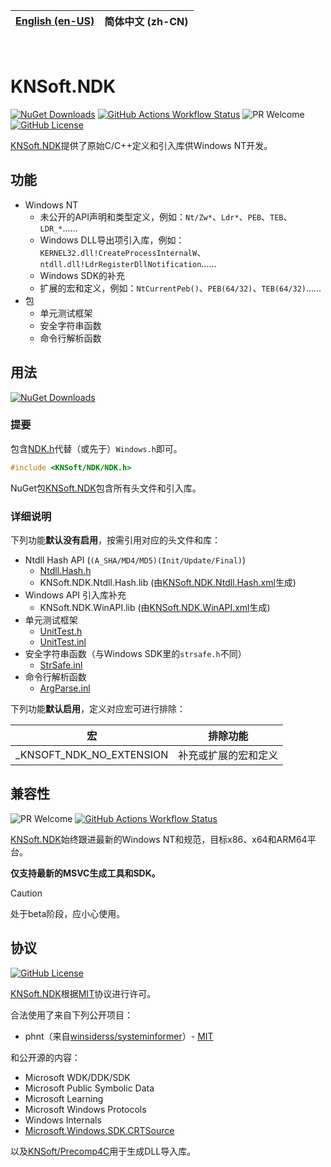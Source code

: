 | [English (en-US)](https://github.com/KNSoft/KNSoft.NDK/blob/main/README.md) | **简体中文 (zh-CN)** |
| --- | --- |

&nbsp;

# KNSoft.NDK

[![NuGet Downloads](https://img.shields.io/nuget/dt/KNSoft.NDK)](https://www.nuget.org/packages/KNSoft.NDK) [![GitHub Actions Workflow Status](https://img.shields.io/github/actions/workflow/status/KNSoft/KNSoft.NDK/msbuild.yml)](https://github.com/KNSoft/KNSoft.NDK/actions/workflows/msbuild.yml) ![PR Welcome](https://img.shields.io/badge/PR-welcome-0688CB.svg) [![GitHub License](https://img.shields.io/github/license/KNSoft/KNSoft.NDK)](https://github.com/KNSoft/KNSoft.NDK/blob/main/LICENSE)

[KNSoft.NDK](https://github.com/KNSoft/KNSoft.NDK)提供了原始C/C++定义和引入库供Windows NT开发。

## 功能

- Windows NT
  - 未公开的API声明和类型定义，例如：`Nt/Zw*`、`Ldr*`、`PEB`、`TEB`、`LDR_*`……
  - Windows DLL导出项引入库，例如：`KERNEL32.dll!CreateProcessInternalW`、`ntdll.dll!LdrRegisterDllNotification`……
  - Windows SDK的补充
  - 扩展的宏和定义，例如：`NtCurrentPeb()`、`PEB(64/32)`、`TEB(64/32)`……
- 包
  - 单元测试框架
  - 安全字符串函数
  - 命令行解析函数

## 用法

[![NuGet Downloads](https://img.shields.io/nuget/dt/KNSoft.NDK)](https://www.nuget.org/packages/KNSoft.NDK)

### 提要

包含[NDK.h](https://github.com/KNSoft/KNSoft.NDK/blob/main/Source/Include/KNSoft/NDK/NDK.h)代替（或先于）`Windows.h`即可。
```C
#include <KNSoft/NDK/NDK.h>
```

NuGet包[KNSoft.NDK](https://www.nuget.org/packages/KNSoft.NDK)包含所有头文件和引入库。

### 详细说明

下列功能**默认没有启用**，按需引用对应的头文件和库：

- Ntdll Hash API (`(A_SHA/MD4/MD5)(Init/Update/Final)`)
  - [Ntdll.Hash.h](https://github.com/KNSoft/KNSoft.NDK/blob/main/Source/Include/KNSoft/NDK/Win32/API/Ntdll.Hash.h)
  - KNSoft.NDK.Ntdll.Hash.lib (由[KNSoft.NDK.Ntdll.Hash.xml](https://github.com/KNSoft/KNSoft.NDK/blob/main/Source/KNSoft.NDK/WinAPI/KNSoft.NDK.Ntdll.Hash.xml)生成)
- Windows API 引入库补充
  - KNSoft.NDK.WinAPI.lib (由[KNSoft.NDK.WinAPI.xml](https://github.com/KNSoft/KNSoft.NDK/blob/main/Source/KNSoft.NDK/WinAPI/KNSoft.NDK.WinAPI.xml)生成)
- 单元测试框架
  - [UnitTest.h](https://github.com/KNSoft/KNSoft.NDK/blob/main/Source/Include/KNSoft/NDK/Package/UnitTest.h)
  - [UnitTest.inl](https://github.com/KNSoft/KNSoft.NDK/blob/main/Source/Include/KNSoft/NDK/Package/UnitTest.inl)
- 安全字符串函数（与Windows SDK里的`strsafe.h`不同）
  - [StrSafe.inl](https://github.com/KNSoft/KNSoft.NDK/blob/main/Source/Include/KNSoft/NDK/Package/StrSafe.inl)
- 命令行解析函数
  - [ArgParse.inl](https://github.com/KNSoft/KNSoft.NDK/blob/main/Source/Include/KNSoft/NDK/Package/ArgParse.inl)

下列功能**默认启用**，定义对应宏可进行排除：

| 宏 | 排除功能 |
| ---- | ---- |
| _KNSOFT_NDK_NO_EXTENSION | 补充或扩展的宏和定义 |

## 兼容性

![PR Welcome](https://img.shields.io/badge/PR-welcome-0688CB.svg) [![GitHub Actions Workflow Status](https://img.shields.io/github/actions/workflow/status/KNSoft/KNSoft.NDK/msbuild.yml)](https://github.com/KNSoft/KNSoft.NDK/actions/workflows/msbuild.yml)

[KNSoft.NDK](https://github.com/KNSoft/KNSoft.NDK)始终跟进最新的Windows NT和规范，目标x86、x64和ARM64平台。

**仅支持最新的MSVC生成工具和SDK。**

> [!CAUTION]
> 处于beta阶段，应小心使用。

## 协议

[![GitHub License](https://img.shields.io/github/license/KNSoft/KNSoft.NDK)](https://github.com/KNSoft/KNSoft.NDK/blob/main/LICENSE)

[KNSoft.NDK](https://github.com/KNSoft/KNSoft.NDK)根据[MIT](https://github.com/KNSoft/KNSoft.NDK/blob/main/LICENSE)协议进行许可。

合法使用了来自下列公开项目：
- phnt（来自[winsiderss/systeminformer](https://github.com/winsiderss/systeminformer/tree/master/phnt)）- [MIT](https://github.com/winsiderss/phnt/blob/master/LICENSE)

和公开源的内容：
- Microsoft WDK/DDK/SDK
- Microsoft Public Symbolic Data
- Microsoft Learning
- Microsoft Windows Protocols
- Windows Internals
- [Microsoft.Windows.SDK.CRTSource](https://www.nuget.org/packages/Microsoft.Windows.SDK.CRTSource)

以及[KNSoft/Precomp4C](https://github.com/KNSoft/Precomp4C)用于生成DLL导入库。
